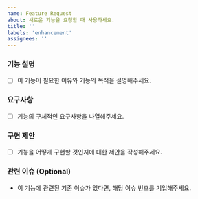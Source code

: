 ```yaml
---
name: Feature Request
about: 새로운 기능을 요청할 때 사용하세요.
title: ''
labels: 'enhancement'
assignees: ''
---
```


### 기능 설명

- [ ] 이 기능이 필요한 이유와 기능의 목적을 설명해주세요.

### 요구사항

- [ ] 기능의 구체적인 요구사항을 나열해주세요.

### 구현 제안

- [ ] 기능을 어떻게 구현할 것인지에 대한 제안을 작성해주세요.

### 관련 이슈 (Optional)

- 이 기능에 관련된 기존 이슈가 있다면, 해당 이슈 번호를 기입해주세요.
